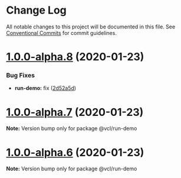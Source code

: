 # Change Log

All notable changes to this project will be documented in this file.
See [Conventional Commits](https://conventionalcommits.org) for commit guidelines.

# [1.0.0-alpha.8](https://github.com/vcl/vcl/compare/v1.0.0-alpha.7...v1.0.0-alpha.8) (2020-01-23)


### Bug Fixes

* **run-demo:** fix ([2d52a5d](https://github.com/vcl/vcl/commit/2d52a5d7dd39a57f853e21a03f63e3e4487b3cec))





# [1.0.0-alpha.7](https://github.com/vcl/vcl/compare/v1.0.0-alpha.6...v1.0.0-alpha.7) (2020-01-23)

**Note:** Version bump only for package @vcl/run-demo





# [1.0.0-alpha.6](https://github.com/vcl/vcl/compare/v1.0.0-alpha.5...v1.0.0-alpha.6) (2020-01-23)

**Note:** Version bump only for package @vcl/run-demo
